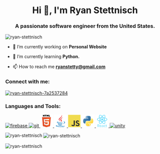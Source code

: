 <h1 align="center">Hi 👋, I'm Ryan Stettnisch</h1>
<h3 align="center">A passionate software engineer from the United States.</h3>

<p align="left"> <img src="https://komarev.com/ghpvc/?username=ryan-stettnisch&label=Profile%20views&color=0e75b6&style=flat" alt="ryan-stettnisch" /> </p>

- 🔭 I’m currently working on **Personal Website**

- 🌱 I’m currently learning **Python.**

- 📫 How to reach me **ryanstetty@gmail.com**

<h3 align="left">Connect with me:</h3>
<p align="left">
<a href="https://linkedin.com/in/ryan-stettnisch-7a2537284" target="blank"><img align="center" src="https://raw.githubusercontent.com/rahuldkjain/github-profile-readme-generator/master/src/images/icons/Social/linked-in-alt.svg" alt="ryan-stettnisch-7a2537284" height="30" width="40" /></a>
</p>

<h3 align="left">Languages and Tools:</h3>
<p align="left"> <a href="https://firebase.google.com/" target="_blank" rel="noreferrer"> <img src="https://www.vectorlogo.zone/logos/firebase/firebase-icon.svg" alt="firebase" width="40" height="40"/> </a> <a href="https://git-scm.com/" target="_blank" rel="noreferrer"> <img src="https://www.vectorlogo.zone/logos/git-scm/git-scm-icon.svg" alt="git" width="40" height="40"/> </a> <a href="https://www.w3.org/html/" target="_blank" rel="noreferrer"> <img src="https://raw.githubusercontent.com/devicons/devicon/master/icons/html5/html5-original-wordmark.svg" alt="html5" width="40" height="40"/> </a> <a href="https://www.java.com" target="_blank" rel="noreferrer"> <img src="https://raw.githubusercontent.com/devicons/devicon/master/icons/java/java-original.svg" alt="java" width="40" height="40"/> </a> <a href="https://developer.mozilla.org/en-US/docs/Web/JavaScript" target="_blank" rel="noreferrer"> <img src="https://raw.githubusercontent.com/devicons/devicon/master/icons/javascript/javascript-original.svg" alt="javascript" width="40" height="40"/> </a> <a href="https://www.python.org" target="_blank" rel="noreferrer"> <img src="https://raw.githubusercontent.com/devicons/devicon/master/icons/python/python-original.svg" alt="python" width="40" height="40"/> </a> <a href="https://reactjs.org/" target="_blank" rel="noreferrer"> <img src="https://raw.githubusercontent.com/devicons/devicon/master/icons/react/react-original-wordmark.svg" alt="react" width="40" height="40"/> </a> <a href="https://unity.com/" target="_blank" rel="noreferrer"> <img src="https://www.vectorlogo.zone/logos/unity3d/unity3d-icon.svg" alt="unity" width="40" height="40"/> </a> </p>

<p><img align="left" src="https://github-readme-stats.vercel.app/api/top-langs?username=ryan-stettnisch&show_icons=true&locale=en&layout=compact" alt="ryan-stettnisch" /></p>

<p>&nbsp;<img align="center" src="https://github-readme-stats.vercel.app/api?username=ryan-stettnisch&show_icons=true&locale=en" alt="ryan-stettnisch" /></p>

<p><img align="center" src="https://github-readme-streak-stats.herokuapp.com/?user=ryan-stettnisch&" alt="ryan-stettnisch" /></p>
